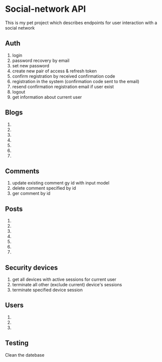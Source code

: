 # Social-network API
This is my pet project which describes endpoints for user interaction with a social network

## Auth
1. login
2. password recovery by email
3. set new password
4. create new pair of access & refresh token
5. confirm registration by received confirmation code
6. registration in the system (confirmation code sent to the email)
7. resend confirmation registration email if user exist
8. logout
9. get information about current user

## Blogs
1.
2.
3.
4.
5.
6.
7.

## Comments
1. update existing comment gy id with input model
2. delete comment specified by id
3. ger comment by id

## Posts
1.
2.
3.
4.
5.
6.
7.

## Security devices
1. get all devices with active sessions for current user
2. terminate all other (exclude current) device's sessions
3. terminate specified device session

## Users
1.
2.
3.

## Testing
Clean the datebase
